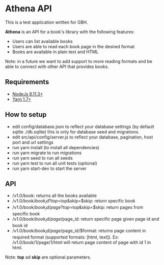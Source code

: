 # Athena API

This is a test application written for GBH.

**Athena** is an API for a book's library with the following features:

- Users can list available books
- Users are able to read each book page in the desired format
- Books are available in plain text and HTML

Note: in a future we want to add support to more reading formats and be able to connect with other API that provides books.

## Requirements

- [NodeJs 8.11.3+](https://nodejs.org/en/download/)
- [Yarn 1.7+](https://yarnpkg.com/en/docs/install)

## How to setup

- edit config/database.json to reflect your database settings (by default sqlite ./db.sqlite) this is only for database seed and migrations.
- edit src/api/config/server.js to reflect your database, pagination, host port and url settings
- run yarn install (to install all dependencies)
- run yarn migrate to run migrations
- run yarn seed to run all seeds
- run yarn test to run all unit tests (optional)
- run yarn start-dev to start the server

## API

- /v1.0/book: returns all the books available
- /v1.0/book/$book_id?top=$top&skip=$skip: return specific book
- /v1.0/book/$book_id/page?top=$top&skip=$skip: return pages from specific book
- /v1.0/book/$book_id/page/$page_id: return specific page given page id and book id
- /v1.0/book/$book_id/page/$page_id/$format: returns page content in required format (supported formats: [html, text]). Ex: /v1.0/book/1/page/1/html will return page content of page with id 1 in html.

Note: __top__ ad __skip__ are optional parameters.
